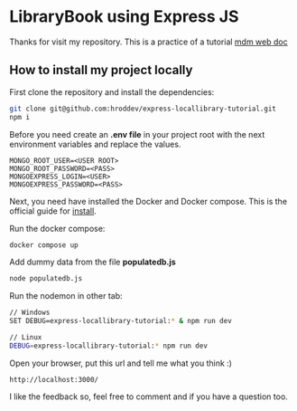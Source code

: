 # LibraryBook using Express JS

Thanks for visit my repository.  This is a practice of a tutorial [mdm web doc](https://developer.mozilla.org/en-US/docs/Learn/Server-side/Express_Nodejs/Tutorial_local_library_website)

## How to install my project locally

First clone the repository and install the dependencies:

```bash
git clone git@github.com:hroddev/express-locallibrary-tutorial.git
npm i
```
Before you need create an **.env file** in your project root with the next environment variables and replace the values.

```env
MONGO_ROOT_USER=<USER ROOT>
MONGO_ROOT_PASSWORD=<PASS>
MONGOEXPRESS_LOGIN=<USER>
MONGOEXPRESS_PASSWORD=<PASS>
```
Next, you need have installed the Docker and Docker compose. This is the official guide for [install](https://docs.docker.com/desktop/).

Run the docker compose:

```bash
docker compose up
```
Add dummy data from the file **populatedb.js** 
```bash
node populatedb.js
```
Run the nodemon in other tab:
```bash
// Windows
SET DEBUG=express-locallibrary-tutorial:* & npm run dev

// Linux
DEBUG=express-locallibrary-tutorial:* npm run dev
```
Open your browser, put this url and tell me what you think :)
```url
http://localhost:3000/
```
I like the feedback so, feel free to comment and if you have a question too.